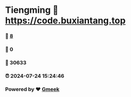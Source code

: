 # Tiengming :link: https://code.buxiantang.top 
### :page_facing_up: [8](https://code.buxiantang.top/tag.html) 
### :speech_balloon: 0 
### :hibiscus: 30633 
### :alarm_clock: 2024-07-24 15:24:46 
### Powered by :heart: [Gmeek](https://github.com/Meekdai/Gmeek)

